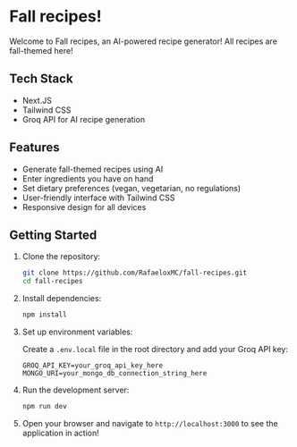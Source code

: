 # Fall recipes!

Welcome to Fall recipes, an AI-powered recipe generator! All recipes are fall-themed here!

## Tech Stack

-   Next.JS
-   Tailwind CSS
-   Groq API for AI recipe generation

## Features

-   Generate fall-themed recipes using AI
-   Enter ingredients you have on hand
-   Set dietary preferences (vegan, vegetarian, no regulations)
-   User-friendly interface with Tailwind CSS
-   Responsive design for all devices

## Getting Started

1. Clone the repository:

    ```bash
    git clone https://github.com/RafaeloxMC/fall-recipes.git
    cd fall-recipes
    ```

2. Install dependencies:

    ```bash
    npm install
    ```

3. Set up environment variables:

    Create a `.env.local` file in the root directory and add your Groq API key:

    ```env
    GROQ_API_KEY=your_groq_api_key_here
    MONGO_URI=your_mongo_db_connection_string_here
    ```

4. Run the development server:
    ```bash
    npm run dev
    ```
5. Open your browser and navigate to `http://localhost:3000` to see the application in action!
